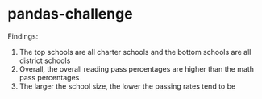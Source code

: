 # pandas-challenge
Findings: 
1) The top schools are all charter schools and the bottom schools are all district schools
2) Overall, the overall reading pass percentages are higher than the math pass percentages
3) The larger the school size, the lower the passing rates tend to be
